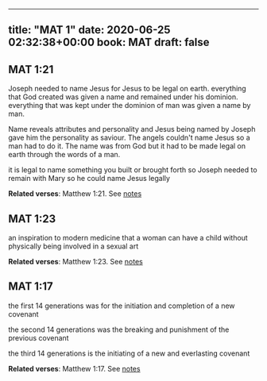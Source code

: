 
---
title: "MAT 1"
date: 2020-06-25 02:32:38+00:00
book: MAT
draft: false
---

## MAT 1:21

Joseph needed to name Jesus for Jesus to be legal on earth. everything that God created was given a name and remained under his dominion. everything that was kept under the dominion of man was given a name by man.

Name reveals attributes and personality and Jesus being named by Joseph gave him the personality as saviour. The angels couldn't name Jesus so a man had to do it. The name was from God but it had to be made legal on earth through the words of a man.

it is legal to name something you built or brought forth so Joseph needed to remain with Mary so he could name Jesus legally

**Related verses**: Matthew 1:21. See [notes](https://my.bible.com/notes/3459431389383615448)


## MAT 1:23

an inspiration to modern medicine that a woman can have a child without physically being involved in a sexual art

**Related verses**: Matthew 1:23. See [notes](https://my.bible.com/notes/3459425449099912105)


## MAT 1:17

the first 14 generations was for the initiation and completion of a new covenant

the second 14 generations was the breaking and punishment of the previous covenant

the third 14 generations is the initiating of a new and everlasting covenant

**Related verses**: Matthew 1:17. See [notes](https://my.bible.com/notes/3459422467218203534)

